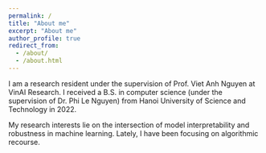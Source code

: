 ```yaml
---
permalink: /
title: "About me"
excerpt: "About me"
author_profile: true
redirect_from: 
  - /about/
  - /about.html
---
```


I am a research resident under the supervision of Prof. Viet Anh Nguyen at VinAI Research. I received a B.S. in computer science (under the supervision of Dr. Phi Le Nguyen) from Hanoi University of Science and Technology in 2022.

My research interests lie on the intersection of model interpretability and robustness in machine learning. Lately, I have been focusing on algorithmic recourse.

